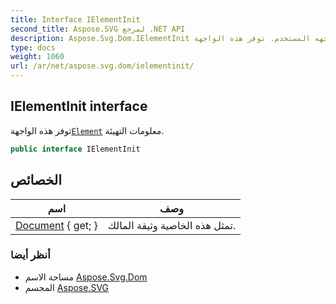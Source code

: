 ```yaml
---
title: Interface IElementInit
second_title: Aspose.SVG لمرجع .NET API
description: Aspose.Svg.Dom.IElementInit واجهه المستخدم. توفر هذه الواجهةElement معلومات التهيئة.
type: docs
weight: 1060
url: /ar/net/aspose.svg.dom/ielementinit/
---
```

## IElementInit interface

توفر هذه الواجهة[`Element`](../element/) معلومات التهيئة.

```csharp
public interface IElementInit
```

## الخصائص

| اسم | وصف |
| --- | --- |
| [Document](../../aspose.svg.dom/ielementinit/document/) { get; } | تمثل هذه الخاصية وثيقة المالك. |

### أنظر أيضا

* مساحة الاسم [Aspose.Svg.Dom](../../aspose.svg.dom/)
* المجسم [Aspose.SVG](../../)


